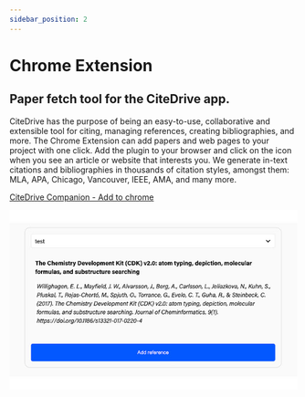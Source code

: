```yaml
---
sidebar_position: 2
---
```


# Chrome Extension


## Paper fetch tool for the CiteDrive app.
CiteDrive has the purpose of being an easy-to-use, collaborative and extensible tool for citing, managing references, creating bibliographies, and more. The Chrome Extension can add papers and web pages to your project with one click. Add the plugin to your browser and click on the icon when you see an article or website that interests you. We generate in-text citations and bibliographies in thousands of citation styles, amongst them: MLA, APA, Chicago, Vancouver, IEEE, AMA, and many more.



[CiteDrive Companion - Add to chrome](https://chrome.google.com/webstore/detail/citedrive-companion/gmmonfphegngpcbcapfbgembkjeookik)



![](assets/chrome.jpg)
